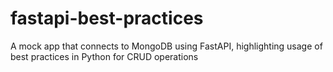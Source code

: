 # fastapi-best-practices
A mock app that connects to MongoDB using FastAPI, highlighting usage of best practices in Python for CRUD operations
